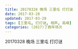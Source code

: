 ```yaml
---
title: 20170328 晚场 三里屯 打灯谜
date: 2017-03-28
updated: 2017-03-28
tags: [三里屯, 打灯谜, 相声, 高峰] 
categories: (2017)丁酉年场次 
---
```

20170328 晚场 三里屯 打灯谜
